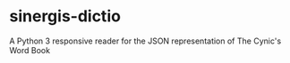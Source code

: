 # sinergis-dictio
A Python 3 responsive reader for the JSON representation of The Cynic's Word Book
